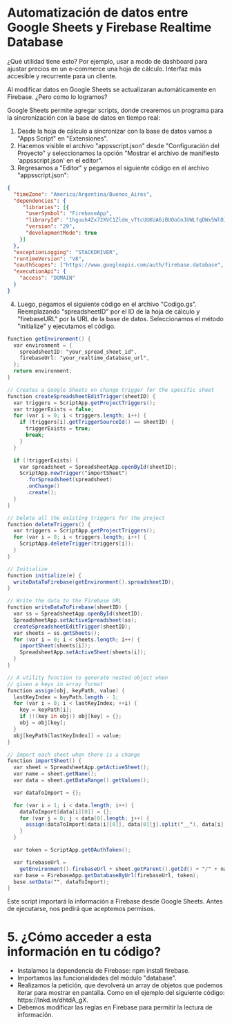 <h1>Automatización de datos entre Google Sheets y Firebase Realtime Database</h1>

¿Qué utilidad tiene esto? Por ejemplo, usar a modo de dashboard para ajustar precios en un e-commerce una hoja de cálculo. Interfaz más accesible y recurrente para un cliente.

Al modificar datos en Google Sheets se actualizaran automáticamente en Firebase. ¿Pero como lo logramos?

Google Sheets permite agregar scripts, donde crearemos un programa para la sincronización con la base de datos en tiempo real:

1. Desde la hoja de cálculo a sincronizar con la base de datos vamos a "Apps Script" en "Extensiones". 
2. Hacemos visible el archivo "appsscript.json" desde "Configuración del Proyecto" y seleccionamos la opción "Mostrar el archivo de manifiesto 'appsscript.json' en el editor".
3. Regresamos a "Editor" y pegamos el siguiente código en el archivo "appsscript.json":
```json
{
  "timeZone": "America/Argentina/Buenos_Aires",
  "dependencies": {
     "libraries": [{
      "userSymbol": "FirebaseApp",
      "libraryId": "1hguuh4Zx72XVC1Zldm_vTtcUUKUA6iBUOoGnJUWLfqDWx5WlOJHqYkrt",
      "version": "29",
      "developmentMode": true
    }]
  },
  "exceptionLogging": "STACKDRIVER",
  "runtimeVersion": "V8",
  "oauthScopes": ["https://www.googleapis.com/auth/firebase.database", "https://www.googleapis.com/auth/userinfo.email", "https://www.googleapis.com/auth/spreadsheets", "https://www.googleapis.com/auth/script.scriptapp", "https://www.googleapis.com/auth/script.external_request"],
  "executionApi": {
    "access": "DOMAIN"
  }
}
```
4. Luego, pegamos el siguiente código en el archivo "Codigo.gs". Reemplazando "spreadsheetID" por el ID de la hoja de cálculo y "firebaseURL" por la URL de la base de datos. Seleccionamos el método "initialize" y ejecutamos el código.
``` gs
function getEnvironment() {
  var environment = {
    spreadsheetID: "your_spread_sheet_id",
    firebaseUrl: "your_realtime_database_url",
  };
  return environment;
}

// Creates a Google Sheets on change trigger for the specific sheet
function createSpreadsheetEditTrigger(sheetID) {
  var triggers = ScriptApp.getProjectTriggers();
  var triggerExists = false;
  for (var i = 0; i < triggers.length; i++) {
    if (triggers[i].getTriggerSourceId() == sheetID) {
      triggerExists = true;
      break;
    }
  }

  if (!triggerExists) {
    var spreadsheet = SpreadsheetApp.openById(sheetID);
    ScriptApp.newTrigger("importSheet")
      .forSpreadsheet(spreadsheet)
      .onChange()
      .create();
  }
}

// Delete all the existing triggers for the project
function deleteTriggers() {
  var triggers = ScriptApp.getProjectTriggers();
  for (var i = 0; i < triggers.length; i++) {
    ScriptApp.deleteTrigger(triggers[i]);
  }
}

// Initialize
function initialize(e) {
  writeDataToFirebase(getEnvironment().spreadsheetID);
}

// Write the data to the Firebase URL
function writeDataToFirebase(sheetID) {
  var ss = SpreadsheetApp.openById(sheetID);
  SpreadsheetApp.setActiveSpreadsheet(ss);
  createSpreadsheetEditTrigger(sheetID);
  var sheets = ss.getSheets();
  for (var i = 0; i < sheets.length; i++) {
    importSheet(sheets[i]);
    SpreadsheetApp.setActiveSheet(sheets[i]);
  }
}

// A utility function to generate nested object when
// given a keys in array format
function assign(obj, keyPath, value) {
  lastKeyIndex = keyPath.length - 1;
  for (var i = 0; i < lastKeyIndex; ++i) {
    key = keyPath[i];
    if (!(key in obj)) obj[key] = {};
    obj = obj[key];
  }
  obj[keyPath[lastKeyIndex]] = value;
}

// Import each sheet when there is a change
function importSheet() {
  var sheet = SpreadsheetApp.getActiveSheet();
  var name = sheet.getName();
  var data = sheet.getDataRange().getValues();

  var dataToImport = {};

  for (var i = 1; i < data.length; i++) {
    dataToImport[data[i][0]] = {};
    for (var j = 0; j < data[0].length; j++) {
      assign(dataToImport[data[i][0]], data[0][j].split("__"), data[i][j]);
    }
  }

  var token = ScriptApp.getOAuthToken();

  var firebaseUrl =
    getEnvironment().firebaseUrl + sheet.getParent().getId() + "/" + name;
  var base = FirebaseApp.getDatabaseByUrl(firebaseUrl, token);
  base.setData("", dataToImport);
}
```

Este script importará la información a Firebase desde Google Sheets. Antes de ejecutarse, nos pedirá que aceptemos permisos.

# 5. ¿Cómo acceder a esta información en tu código?
<ul>
  <li>Instalamos la dependencia de Firebase: npm install firebase.</li>
  <li>Importamos las funcionalidades del módulo "database".</li>
  <li>Realizamos la petición, que devolverá un array de objetos que podemos iterar para mostrar en pantalla. Como en el ejemplo del siguiente código: https://lnkd.in/dhtdA_gX.</li>
  <li>Debemos modificar las reglas en Firebase para permitir la lectura de información.</li>
</ul>




